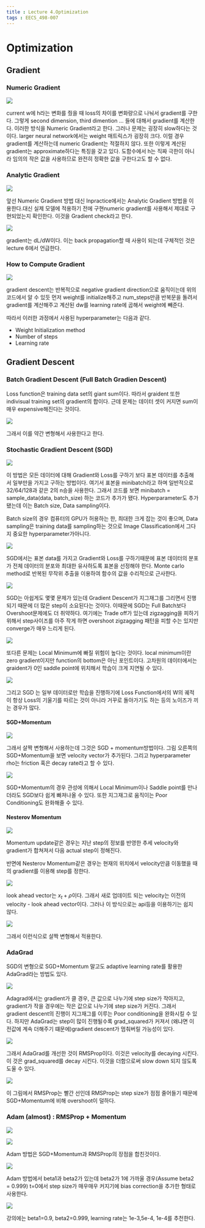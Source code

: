 ```yaml
---
title : Lecture 4.Optimization
tags : EECS_498-007
---
```

# Optimization

## Gradient

### Numeric Gradient

![](/assets/img/1641969434647.png)

current w에 h라는 변화를 줬을 때 loss의 차이를 변화량으로 나눠서 gradient를 구한다. 그렇게 second dimension, third dimention ... 들에 대해서 gradient를 계산한다. 이러한 방식을 Numeric Gradient라고 한다. 그러나 문제는 굉장히 slow하다는 것이다. larger neural network에서는 weight 매트릭스가 굉장히 크다. 이럴 경우 gradient를 계산하는데 numeric Gradient는 적절하지 않다. 또한 이렇게 계산된 gradient는 approximate하다는 특징을 갖고 있다. 도함수에서 h는 직짜 극한이 아니라 임의의 작은 값을 사용하므로 완전히 정확한 값을 구한다고도 할 수 없다.

### Analytic Gradient

![](/assets/img//1641952093310.png)

앞선 Numeric Gradient 방법 대신 Inpractice에서는 Analytic Gradient 방법을 이용한다.대신 실제 모델에 적용하기 전에 구현numeric gradient를 사용해서 제대로 구현되었는지 확인한다. 이것을 Gradient check라고 한다.

![](/assets/img/1641952452353.png)

gradient는 dL/dW이다. 이는 back propagation할 때 사용이 되는데 구체적인 것은 lecture 6에서 언급한다.

### How to Compute Gradient

![](/assets/img/1641953003734.png)

gradient descent는 반복적으로 negative gradient direction으로 움직이는데 위의 코드에서 알 수 있듯 먼저 weight를 initialize해주고 num_steps만큼 반복문을 돌려서 gradient를 계산해주고 계산된 dw를 learning rate에 곱해서 weight에 빼준다.

따라서 이러한 과정에서 사용된 hyperparameter는 다음과 같다.

* Weight Initialization method
* Number of steps
* Learning rate

## Gradient Descent

### Batch Gradient Descent (Full Batch Gradien Descent)

Loss function은 training data set의 giant sum이다. 따라서 graident 또한 indivisual training set의 gradient의 합이다. 근데 문제는 데이터 셋이 커지면 sum이 매우 expensive해진다는 것이다.

![](/assets/img/1641954067714.png)

그래서 이를 약간 변형해서 사용한다고 한다.

### Stochastic Gradient Descent (SGD)

![](/assets/img/1641954179401.png)

이 방법은 모든 데이터에 대해 Gradient와 Loss를 구하기 보다 표본 데이터를 추출해서 일부만을 가지고 구하는 방법이다. 여기서 표본을 minibatch라고 하며 일반적으로 32/64/128과 같은 2의 n승을 사용한다. 그래서 코드를 보면 minibatch = sample_data(data, batch_size) 하는 코드가 추가가 됐다. Hyperparameter도 추가됐는데 이는 Batch size, Data sampling이다.

Batch size의 경우 컴퓨터의 GPU가 허용하는 한, 최대한 크게 잡는 것이 좋으며, Data sampling은 training data를 sampling하는 것으로 Image Classification에서 그다지 중요한 hyperparameter가아니다.

![](/assets/img/1641954675370.png)

SGD에서는 표본 data를 가지고 Gradient와 Loss를 구하기때문에 표본 데이터의 분포가 전체 데이터의 분포와 최대한 유사하도록 표본을 선정해야 한다. Monte carlo method로 반복된 무작위 추출을 이용하여 함수의 값을 수리적으로 근사한다.

![](/assets/img/1641962660521.png)

SGD는 아쉽게도 몇몇 문제가 있는데 Gradient Descent가 지그재그를 그리면서 진행되기 때문에 더 많은 step이 소요된다는 것이다. 이때문에 SGD는 Full Batch보다 Overshoot문제에도 더 취약하다.  여기에는 Trade off가 있는데 zigzagging을 피하기 위해서 step사이즈를 아주 작게 하면 overshoot zigzagging 패턴을 피할 수는 있지만 converge가 매우 느리게 된다.

![](/assets/img/1641963375236.png)

또다른 문제는 Local Minimum에 빠질 위험이 높다는 것이다. local minimum이란 zero gradient이지만 function의 bottom은 아닌 포인트이다. 고차원의 데이터에서는 graident가 0인 saddle point에 위치해서 학습이 크게 지연될 수 있다.

![](/assets/img/1641964109677.png)

그리고 SGD 는 일부 데이터로만 학습을 진행하기에 Loss Function에서의 W의 궤적이 항상 Loss의 기울기를 따르는 것이 아니라 거꾸로 돌아가기도 하는 등의 노이즈가 끼는 경우가 많다.

#### SGD+Momentum

![](/assets/img/1641964180791.png)

그래서 살짝 변형해서 사용하는데 그것은 SGD + momentum방법이다. 그림 오른쪽의 SGD+Momentum을 보면 velocity vector가 추가된다. 그리고 hyperparameter rho는 friction 혹은 decay rate라고 할 수 있다.

![](/assets/img/1641964667968.png)

SGD+Momentum의 경우 관성에 의해서 Local Minimum이나 Saddle point를 만나더라도 SGD보다 쉽게 빠져나올 수 있다. 또한 지그재그로 움직이는 Poor Conditioning도 완화해줄 수 있다.

#### Nesterov Momentum

![](/assets/img/1641965027587.png)

Momentum update같은 경우는 지난 step의 정보를 반영한 추세 velocity와 gradient가 합쳐져서 다음 actual step이 정해진다.

반면에 Nesterov Momentum같은 경우는 현재의 위치에서 velocity만큼 이동했을 때의 gradient를 이용해 step를 정한다.

![](/assets/img/1641965526209.png)

look ahead vector는 $x_t + \rho$이다. 그래서 새로 업데이트 되는 velocity는 이전의 velocity - look ahead vector이다. 그러나 이 방식으로는 api등을 이용하기는 쉽지 않다.

![](/assets/img/1641966038387.png)

그래서 이런식으로 살짝 변형해서 적용한다.

### AdaGrad

SGD의 변형으로 SGD+Momentum 말고도 adaptive learning rate를 활용한 AdaGrad라는 방법도 있다.

![](/assets/img/1641966452568.png)

Adagrad에서는 gradient가 클 경우, 큰 값으로 나누기에 step size가 작아지고, gradient가 작을 경우에는 작은 값으로 나누기에 step size가 커진다. 그래서 gradient descent의 진행이 지그재그를 이루는 Poor conditioning을 완화시킬 수 있다. 하지만 AdaGrad는 step이 많이 진행될수록 grad_squared가 커져서 (왜냐면 이전값에 계속 더해주기 떄문에)gradient descent가 멈춰버릴 가능성이 있다.

![](/assets/img/1641966646005.png)

그래서 AdaGrad를 개선한 것이 RMSProp이다. 이것은 velocity를 decaying 시킨다. 이 것은 grad_squared를 decay 시킨다. 이것을 더함으로써 slow down 되지 않도록 도울 수 있다.

![](/assets/img/1641966903471.png)

이 그림에서 RMSProp는 빨간 선인데 RMSProp는 step size가 점점 줄어들기 때문에 SGD+Momentum에 비해 overshoot이 덜하다.

### Adam (almost) : RMSProp + Momentum

![](/assets/img/1641967308779.png)

![](/assets/img/1641967324164.png)

Adam 방법은 SGD+Momentum과 RMSProp의 장점을 합친것이다.

![](/assets/img/1641967490281.png)

Adam 방법에서 beta1과 beta2가 있는데 beta2가 1에 가까울 경우(Assume beta2 = 0.999) t=0에서 step size가 매우매우 커지기에 bias correction을 추가한 형태로 사용한다.

![](/assets/img/1641967758524.png)

강의에는 beta1=0.9, beta2=0.999, learning rate는 1e-3,5e-4, 1e-4를 추천한다.
